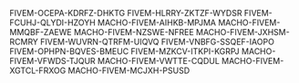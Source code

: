 FIVEM-OCEPA-KDRFZ-DHKTG
FIVEM-HLRRY-ZKTZF-WYDSR
FIVEM-FCUHJ-QLYDI-HZOYH
MACHO-FIVEM-AIHKB-MPJMA
MACHO-FIVEM-MMQBF-ZAEWE
MACHO-FIVEM-NZSWE-NFREE
MACHO-FIVEM-JXHSM-RCMRY
FIVEM-WUVRN-QTRFM-UIQVQ
FIVEM-VNBFG-SSQEF-IAOPO
FIVEM-OPHPN-BQVES-BMEUC
FIVEM-MZKCV-ITKPI-KGRPJ
MACHO-FIVEM-VFWDS-TJQUR
MACHO-FIVEM-VWTTE-CQDUL
MACHO-FIVEM-XGTCL-FRXOG
MACHO-FIVEM-MCJXH-PSUSD
